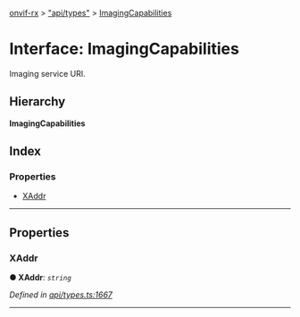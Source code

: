 [onvif-rx](../README.md) > ["api/types"](../modules/_api_types_.md) > [ImagingCapabilities](../interfaces/_api_types_.imagingcapabilities.md)

# Interface: ImagingCapabilities

Imaging service URI.

## Hierarchy

**ImagingCapabilities**

## Index

### Properties

* [XAddr](_api_types_.imagingcapabilities.md#xaddr)

---

## Properties

<a id="xaddr"></a>

###  XAddr

**● XAddr**: *`string`*

*Defined in [api/types.ts:1667](https://github.com/patrickmichalina/onvif-rx/blob/1596479/src/api/types.ts#L1667)*

___

